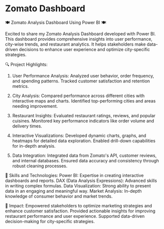 # Zomato Dashboard

🍽️ Zomato Analysis Dashboard Using Power BI 🍽️

Excited to share my Zomato Analysis Dashboard developed with Power BI. This dashboard provides comprehensive insights into user performance, city-wise trends, and restaurant analytics. It helps stakeholders make data-driven decisions to enhance user experience and optimize city-specific strategies.

🔍 Project Highlights:
1. User Performance Analysis:
Analyzed user behavior, order frequency, and spending patterns. Tracked customer satisfaction and retention metrics.

2. City Analysis:
Compared performance across different cities with interactive maps and charts. Identified top-performing cities and areas needing improvement.

3. Restaurant Insights:
Evaluated restaurant ratings, reviews, and popular cuisines. Monitored key performance indicators like order volume and delivery times.

4. Interactive Visualizations:
Developed dynamic charts, graphs, and heatmaps for detailed data exploration. Enabled drill-down capabilities for in-depth analysis.

5. Data Integration:
Integrated data from Zomato's API, customer reviews, and internal databases. Ensured data accuracy and consistency through robust cleaning processes.

💼 Skills and Technologies:
Power BI: Expertise in creating interactive dashboards and reports.
DAX (Data Analysis Expressions): Advanced skills in writing complex formulas.
Data Visualization: Strong ability to present data in an engaging and meaningful way.
Market Analysis: In-depth knowledge of consumer behavior and market trends.

🌟 Impact:
Empowered stakeholders to optimize marketing strategies and enhance customer satisfaction.
Provided actionable insights for improving restaurant performance and user experience.
Supported data-driven decision-making for city-specific strategies.
